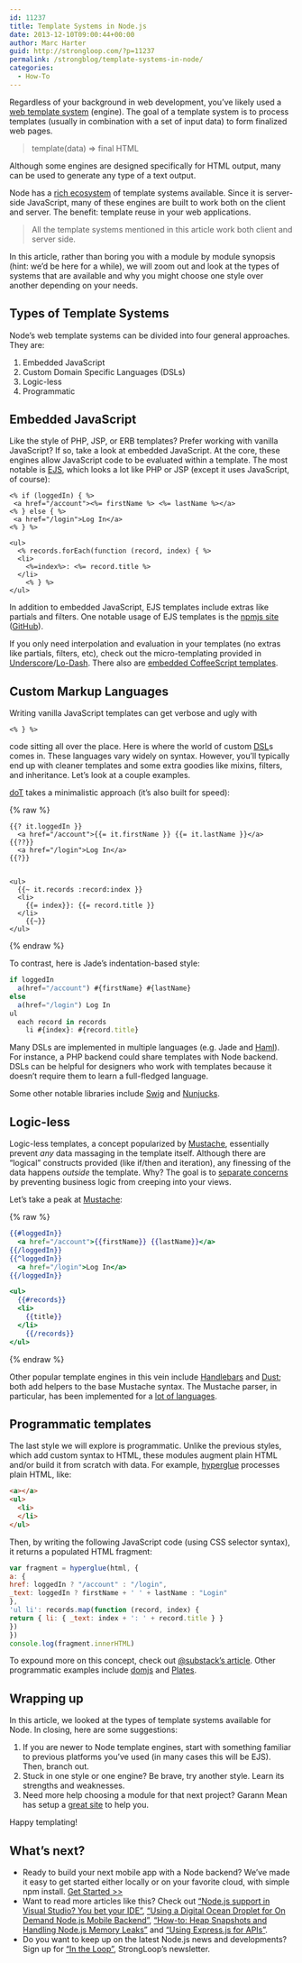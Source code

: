```yaml
---
id: 11237
title: Template Systems in Node.js
date: 2013-12-10T09:00:44+00:00
author: Marc Harter
guid: http://strongloop.com/?p=11237
permalink: /strongblog/template-systems-in-node/
categories:
  - How-To
---
```

Regardless of your background in web development, you’ve likely used a <a href="http://en.wikipedia.org/wiki/Web_template_system" target="blank">web template system</a> (engine). The goal of a template system is to process templates (usually in combination with a set of input data) to form finalized web pages.

> template(data) => final HTML

Although some engines are designed specifically for HTML output, many can be used to generate any type of a text output.

Node has a <a href="https://npmjs.org/search?q=template" target="blank">rich ecosystem</a> of template systems available. Since it is server-side JavaScript, many of these engines are built to work both on the client and server. The benefit: template reuse in your web applications.

> All the template systems mentioned in this article work both client and server side.

In this article, rather than boring you with a module by module synopsis (hint: we’d be here for a while), we will zoom out and look at the types of systems that are available and why you might choose one style over another depending on your needs.

<!--more-->

## Types of Template Systems

Node’s web template systems can be divided into four general approaches. They are:

  1. Embedded JavaScript
  2. Custom Domain Specific Languages (DSLs)
  3. Logic-less
  4. Programmatic

## **Embedded JavaScript**

Like the style of PHP, JSP, or ERB templates? Prefer working with vanilla JavaScript? If so, take a look at embedded JavaScript. At the core, these engines allow JavaScript code to be evaluated within a template. The most notable is <a href="https://github.com/visionmedia/ejs" target="blank">EJS</a>, which looks a lot like PHP or JSP (except it uses JavaScript, of course):

```ejs
<% if (loggedIn) { %>
 <a href="/account"><%= firstName %> <%= lastName %></a>
<% } else { %>
 <a href="/login">Log In</a>
<% } %>

<ul>
  <% records.forEach(function (record, index) { %>
  <li>
    <%=index%>: <%= record.title %>
  </li>
    <% } %>
</ul>
```

In addition to embedded JavaScript, EJS templates include extras like partials and filters. One notable usage of EJS templates is the <a href="https://npmjs.org/" target="blank">npmjs site</a> (<a href="https://github.com/isaacs/npm-www" target="blank">GitHub</a>).

If you only need interpolation and evaluation in your templates (no extras like partials, filters, etc), check out the micro-templating provided in <a href="http://underscorejs.org/#template" target="blank">Underscore</a>/<a href="http://lodash.com/docs#template" target="blank">Lo-Dash</a>. There also are <a href="https://github.com/sstephenson/eco" target="blank">embedded CoffeeScript templates</a>.

## Custom Markup Languages

Writing vanilla JavaScript templates can get verbose and ugly with

`<% } %>`

code sitting all over the place. Here is where the world of custom <a href="http://en.wikipedia.org/wiki/Domain-specific_language" target="blank">DSL</a>s comes in. These languages vary widely on syntax. However, you’ll typically end up with cleaner templates and some extra goodies like mixins, filters, and inheritance. Let’s look at a couple examples.

<a href="http://olado.github.io/doT/" target="blank">doT</a> takes a minimalistic approach (it’s also built for speed):

{% raw %}
```ejs
{{? it.loggedIn }}
  <a href="/account">{{= it.firstName }} {{= it.lastName }}</a>
{{??}}
  <a href="/login">Log In</a>
{{?}}


<ul>
  {{~ it.records :record:index }}
  <li>
    {{= index}}: {{= record.title }}
  </li>
    {{~}}
</ul>
```
{% endraw %}

To contrast, here is Jade’s indentation-based style:

```js
if loggedIn
  a(href="/account") #{firstName} #{lastName}
else
  a(href="/login") Log In
ul
  each record in records
    li #{index}: #{record.title}
```

Many DSLs are implemented in multiple languages (e.g. Jade and <a href="https://github.com/creationix/haml-js" target="blank">Haml</a>). For instance, a PHP backend could share templates with Node backend. DSLs can be helpful for designers who work with templates because it doesn’t require them to learn a full-fledged language.

Some other notable libraries include <a href="http://paularmstrong.github.io/swig/" target="blank">Swig</a> and <a href="http://jlongster.github.io/nunjucks/" target="blank">Nunjucks</a>.

## **Logic-less**

Logic-less templates, a concept popularized by <a href="http://mustache.github.io/" target="blank">Mustache</a>, essentially prevent _any_ data massaging in the template itself. Although there are “logical” constructs provided (like if/then and iteration), any finessing of the data happens _outside_ the template. Why? The goal is to <a href="http://stackoverflow.com/questions/3896730/whats-the-advantage-of-logic-less-template-such-as-mustache" target="blank">separate concerns</a> by preventing business logic from creeping into your views.

Let’s take a peak at <a href="https://github.com/janl/mustache.js" target="blank">Mustache</a>:

{% raw %}
```mustache
{{#loggedIn}}
  <a href="/account">{{firstName}} {{lastName}}</a>
{{/loggedIn}}
{{^loggedIn}}
  <a href="/login">Log In</a>
{{/loggedIn}}

<ul>
  {{#records}}
  <li>
    {{title}}
  </li>
    {{/records}}
</ul>
```
{% endraw %}

Other popular template engines in this vein include <a href="http://handlebarsjs.com/" target="blank">Handlebars</a> and <a href="http://linkedin.github.io/dustjs/" target="blank">Dust</a>; both add helpers to the base Mustache syntax. The Mustache parser, in particular, has been implemented for a <a href="http://mustache.github.io/" target="blank">lot of languages</a>.

## **Programmatic templates**

The last style we will explore is programmatic. Unlike the previous styles, which add custom syntax to HTML, these modules augment plain HTML and/or build it from scratch with data. For example, <a href="https://github.com/substack/hyperglue" target="blank">hyperglue</a> processes plain HTML, like:

```html
<a></a>
<ul>
  <li>
  </li>
</ul>
```

Then, by writing the following JavaScript code (using CSS selector syntax), it returns a populated HTML fragment:

```js
var fragment = hyperglue(html, {
a: {
href: loggedIn ? "/account" : "/login",
_text: loggedIn ? firstName + ' ' + lastName : "Login"
},
'ul li': records.map(function (record, index) {
return { li: { _text: index + ': ' + record.title } }
})
})
console.log(fragment.innerHTML)
```

To expound more on this concept, check out <a href="http://substack.net/shared_rendering_in_node_and_the_browser" target="blank">@substack’s article</a>. Other programmatic examples include <a href="https://github.com/medikoo/domjs" target="blank">domjs</a> and <a href="https://github.com/flatiron/plates" target="blank">Plates</a>.

## **Wrapping up**

In this article, we looked at the types of template systems available for Node. In closing, here are some suggestions:

  1. If you are newer to Node template engines, start with something familiar to previous platforms you’ve used (in many cases this will be EJS). Then, branch out.
  2. Stuck in one style or one engine? Be brave, try another style. Learn its strengths and weaknesses.
  3. Need more help choosing a module for that next project? Garann Mean has setup a <a href="http://garann.github.io/template-chooser/" target="blank">great site</a> to help you.

Happy templating!

## **What’s next?**

  * Ready to build your next mobile app with a Node backend? We’ve made it easy to get started either locally or on your favorite cloud, with simple npm install. <a href="http://strongloop.com/get-started/" target="blank">Get Started >></a>
  * Want to read more articles like this? Check out [&#8220;Node.js support in Visual Studio? You bet your IDE&#8221;](http://strongloop.com/strongblog/node-js-support-in-visual-studio-you-bet-your-ide/), [&#8220;Using a Digital Ocean Droplet for On Demand Node.js Mobile Backend&#8221;](http://strongloop.com/strongblog/using-a-digital-ocean-droplet-for-on-demand-node-js-mobile-backend/), [&#8220;How-to: Heap Snapshots and Handling Node.js Memory Leaks&#8221;](http://strongloop.com/strongblog/how-to-heap-snapshots/) and [&#8220;Using Express.js for APIs&#8221;](http://strongloop.com/strongblog/using-express-js-for-apis-2/).
  * Do you want to keep up on the latest Node.js news and developments? Sign up for [&#8220;In the Loop&#8221;](http://strongloop.com/newsletter), StrongLoop&#8217;s newsletter.

